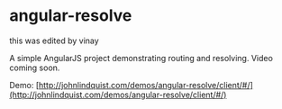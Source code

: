 angular-resolve
===============

this was edited by vinay

A simple AngularJS project demonstrating routing and resolving. Video coming soon.

Demo: [http://johnlindquist.com/demos/angular-resolve/client/#/](http://johnlindquist.com/demos/angular-resolve/client/#/)
